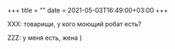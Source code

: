 +++
title = ""
date = 2021-05-03T16:49:00+03:00
+++

XXX: товарищи, у кого моющий робат есть?

ZZZ: у меня есть, жена )


